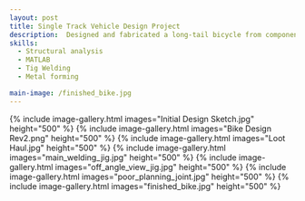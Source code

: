 ```yaml
---
layout: post
title: Single Track Vehicle Design Project
description:  Designed and fabricated a long-tail bicycle from components salvaged from a scrap yard. The goal of the project was not only to develop my welding ability but also to prove how an increase in wheelbase affects the handling characteristics of an otherwise normal bike.
skills: 
  - Structural analysis
  - MATLAB
  - Tig Welding 
  - Metal forming

main-image: /finished_bike.jpg
---
```

{% include image-gallery.html images="Initial Design Sketch.jpg" height="500" %}
{% include image-gallery.html images="Bike Design Rev2.png" height="500" %}
{% include image-gallery.html images="Loot Haul.jpg" height="500" %}
{% include image-gallery.html images="main_welding_jig.jpg" height="500" %}
{% include image-gallery.html images="off_angle_view_jig.jpg" height="500" %}
{% include image-gallery.html images="poor_planning_joint.jpg" height="500" %}
{% include image-gallery.html images="finished_bike.jpg" height="500" %}
